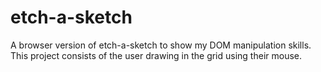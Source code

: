 # etch-a-sketch

A browser version of etch-a-sketch to show my DOM manipulation skills.
This project consists of the user drawing in the grid using their mouse.